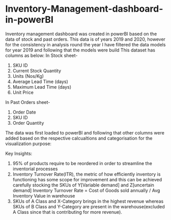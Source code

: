 # Inventory-Management-dashboard-in-powerBI

Inventory management dashboard was created in powerBI based on the data of stock and past orders. This data is of years 2019 and 2020, however for the consistency in analysis round the year I have filtered the data models for year 2019 and following that the models were build 
This dataset has columns as below:
In Stock sheet-
1. SKU ID
2. Current Stock Quantity
3. Units (Nos/Kg)
4. Average Lead Time (days)
5. Maximum Lead Time (days)
6. Unit Price

In Past Orders sheet-
1. Order Date
2. SKU ID
3. Order Quantity

The data was first loaded to powerBI and following that other columns were added based on the respective calcualtions and categorisation for the visualization purpose:


Key Insights:
1. 95% of products require to be reordered in order to streamline the inventorial processes
2. Inventory Turnover Rate(ITR), the metric of how efficiently inventory is functioning has some scope for improvement and this can be achieved carefully stocking the SKUs of Y[Variable demand] and Z[uncertain demand]
              Inventory Turnover Rate = Cost of Goods sold annually / Avg Inventory Value in warehouse
3. SKUs of A Class and X-Category brings in the highest revenue whereas SKUs of B Class and Y-Category are present in the warehouse(excluded A Class since that is contributing for more revenue).
